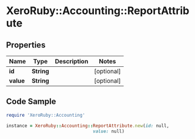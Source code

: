 # XeroRuby::Accounting::ReportAttribute

## Properties

Name | Type | Description | Notes
------------ | ------------- | ------------- | -------------
**id** | **String** |  | [optional] 
**value** | **String** |  | [optional] 

## Code Sample

```ruby
require 'XeroRuby::Accounting'

instance = XeroRuby::Accounting::ReportAttribute.new(id: null,
                                 value: null)
```



